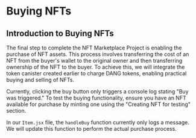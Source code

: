 # Buying NFTs

## Introduction to Buying NFTs

The final step to complete the NFT Marketplace Project is enabling the purchase of NFT assets. This process involves transferring the cost of an NFT from the buyer's wallet to the original owner and then transferring ownership of the NFT to the buyer. To achieve this, we will integrate the token canister created earlier to charge DANG tokens, enabling practical buying and selling of NFTs.

Currently, clicking the buy button only triggers a console log stating "Buy was triggered." To test the buying functionality, ensure you have an NFT available for purchase by minting one using the "Creating NFT for testing" section.

In our `Item.jsx` file, the `handleBuy` function currently only logs a message. We will update this function to perform the actual purchase process.
